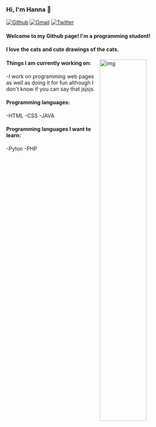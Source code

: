 ### Hi, I'm Hanna 👋

[![Github](https://img.shields.io/badge/-Github-000?style=flat&logo=Github&logoColor=white)](https://github.com/HannaV01)
[![Gmail](https://img.shields.io/badge/-Gmail-c14438?style=flat&logo=Gmail&logoColor=white)](hannavalmira@gmail.com)
[![Twitter](https://img.shields.io/badge/-Twitter-1ca0f1?style?style=flat&logo=Twitter&logoColor=white)](https://twitter.com/HannaVoices)
#### Welcome to my Github page! I'm a programming student!
#### I love the cats and cute drawings of the cats.

<img align="right" alt="img" src="https://user-images.githubusercontent.com/70272455/114936202-b6905400-9e01-11eb-82c2-a34a53ddcbec.jpg" width="50%" height="auto" />

#### Things I am currently working on: 
-I work on programming web pages as well as doing it for fun although I don't know if you can say that jsjsjs.

#### Programming languages: 
-HTML
-CSS
-JAVA
#### Programming languages I want to learn:
-Pyton
-PHP
